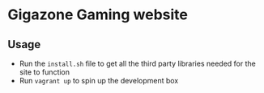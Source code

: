 # Gigazone Gaming website

## Usage
* Run the `install.sh` file to get all the third party libraries needed for the site to function
* Run `vagrant up` to spin up the development box 